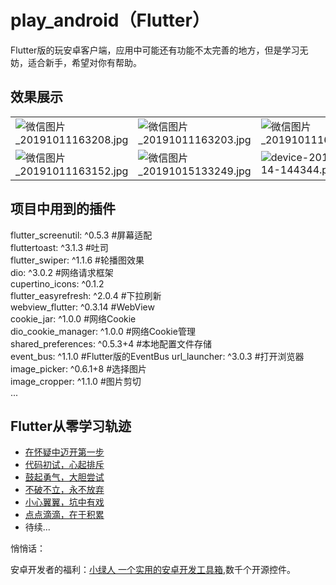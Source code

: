 # play_android（Flutter）

Flutter版的玩安卓客户端，应用中可能还有功能不太完善的地方，但是学习无妨，适合新手，希望对你有帮助。

## 效果展示
|  |  |  |
| ----- | ---- | ---- |
| ![微信图片_20191011163208.jpg](http://ww1.sinaimg.cn/large/a78780c0ly1g7udptgrwfj20u01rcduh.jpg) | ![微信图片_20191011163203.jpg](http://ww1.sinaimg.cn/large/a78780c0ly1g7udravu2ij20u01rctg7.jpg) | ![微信图片_20191011163158.jpg](http://ww1.sinaimg.cn/large/a78780c0ly1g7udu95nqdj20u01rcthc.jpg) |
| ![微信图片_20191011163152.jpg](http://ww1.sinaimg.cn/large/a78780c0ly1g7uduhewx9j20u01rc7iw.jpg) | ![微信图片_20191015133249.jpg](http://ww1.sinaimg.cn/large/a78780c0ly1g7yu293s4sj20u01rcjvg.jpg) | ![device-2019-11-14-144344.png](http://ww1.sinaimg.cn/large/a78780c0ly1g8xkdyoln9j20u01rcgxl.jpg) |

## 项目中用到的插件
  flutter_screenutil: ^0.5.3  #屏幕适配  
  fluttertoast: ^3.1.3  #吐司  
  flutter_swiper: ^1.1.6  #轮播图效果  
  dio: ^3.0.2 #网络请求框架  
  cupertino_icons: ^0.1.2  
  flutter_easyrefresh: ^2.0.4 #下拉刷新  
  webview_flutter: ^0.3.14  #WebView  
  cookie_jar: ^1.0.0  #网络Cookie  
  dio_cookie_manager: ^1.0.0  #网络Cookie管理  
  shared_preferences: ^0.5.3+4 #本地配置文件存储   
  event_bus: ^1.1.0 #Flutter版的EventBus
  url_launcher: ^3.0.3  #打开浏览器  
  image_picker: ^0.6.1+8  #选择图片  
  image_cropper: ^1.1.0    #图片剪切  
  ...
  
  ## Flutter从零学习轨迹
- [在怀疑中迈开第一步](https://www.androidcup.com/index.php/2019/10/15/%e3%80%90%e6%8a%80%e6%9c%af%e5%88%86%e4%ba%ab%e3%80%91%e7%ac%ac%e4%b8%80%e7%ab%a0%ef%bc%9a%e5%9c%a8%e6%80%80%e7%96%91%e4%b8%ad%e8%bf%88%e5%bc%80%e7%ac%ac%e4%b8%80%e6%ad%a5/)
- [代码初试，心起排斥](https://www.androidcup.com/index.php/2019/10/16/%e7%ac%ac%e4%ba%8c%e7%ab%a0%ef%bc%9a%e4%bb%a3%e7%a0%81%e5%88%9d%e8%af%95%ef%bc%8c%e5%bf%83%e8%b5%b7%e6%8e%92%e6%96%a5/)
- [鼓起勇气，大胆尝试](https://www.androidcup.com/index.php/2019/10/16/%e7%ac%ac%e4%b8%89%e7%ab%a0%ef%bc%9a%e9%bc%93%e8%b5%b7%e5%8b%87%e6%b0%94%ef%bc%8c%e5%a4%a7%e8%83%86%e5%b0%9d%e8%af%95/)
- [不破不立，永不放弃](https://www.androidcup.com/index.php/2019/10/17/%e3%80%90%e6%8a%80%e6%9c%af%e5%88%86%e4%ba%ab%e3%80%91%e7%ac%ac%e5%9b%9b%e7%ab%a0%ef%bc%9a%e4%b8%8d%e7%a0%b4%e4%b8%8d%e7%ab%8b%ef%bc%8c%e6%b0%b8%e4%b8%8d%e6%94%be%e5%bc%83/)
- [小心翼翼，坑中有戏](https://www.androidcup.com/index.php/2019/10/18/%e3%80%90%e6%8a%80%e6%9c%af%e5%88%86%e4%ba%ab%e3%80%91%e7%ac%ac%e4%ba%94%e7%ab%a0%ef%bc%9a%e5%b0%8f%e5%bf%83%e7%bf%bc%e7%bf%bc%ef%bc%8c%e5%9d%91%e4%b8%ad%e6%9c%89%e6%88%8f/)
- [点点滴滴，在于积累](https://www.androidcup.com/index.php/2019/10/23/%e3%80%90%e6%8a%80%e6%9c%af%e5%88%86%e4%ba%ab%e3%80%91%e7%ac%ac%e5%85%ad%e7%ab%a0%ef%bc%9a%e7%82%b9%e7%82%b9%e6%bb%b4%e6%bb%b4%ef%bc%8c%e5%9c%a8%e4%ba%8e%e7%a7%af%e7%b4%af/)
- 待续...


悄悄话：

安卓开发者的福利：[小绿人  一个实用的安卓开发工具箱](https://www.androidcup.com),数千个开源控件。
